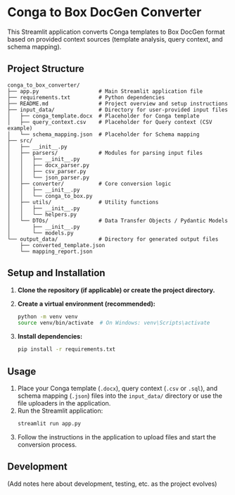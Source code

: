 # Conga to Box DocGen Converter

This Streamlit application converts Conga templates to Box DocGen format based on provided context sources (template analysis, query context, and schema mapping).

## Project Structure

```
conga_to_box_converter/
├── app.py                   # Main Streamlit application file
├── requirements.txt         # Python dependencies
├── README.md                # Project overview and setup instructions
├── input_data/              # Directory for user-provided input files
│   ├── conga_template.docx  # Placeholder for Conga template
│   ├── query_context.csv    # Placeholder for Query context (CSV example)
│   └── schema_mapping.json  # Placeholder for Schema mapping
├── src/
│   ├── __init__.py
│   ├── parsers/             # Modules for parsing input files
│   │   ├── __init__.py
│   │   ├── docx_parser.py
│   │   ├── csv_parser.py
│   │   └── json_parser.py
│   ├── converter/           # Core conversion logic
│   │   ├── __init__.py
│   │   └── conga_to_box.py
│   ├── utils/               # Utility functions
│   │   ├── __init__.py
│   │   └── helpers.py
│   └── DTOs/                # Data Transfer Objects / Pydantic Models
│       ├── __init__.py
│       └── models.py
└── output_data/             # Directory for generated output files
    ├── converted_template.json
    └── mapping_report.json
```

## Setup and Installation

1.  **Clone the repository (if applicable) or create the project directory.**

2.  **Create a virtual environment (recommended):**
    ```bash
    python -m venv venv
    source venv/bin/activate  # On Windows: venv\Scripts\activate
    ```

3.  **Install dependencies:**
    ```bash
    pip install -r requirements.txt
    ```

## Usage

1.  Place your Conga template (`.docx`), query context (`.csv` or `.sql`), and schema mapping (`.json`) files into the `input_data/` directory or use the file uploaders in the application.
2.  Run the Streamlit application:
    ```bash
    streamlit run app.py
    ```
3.  Follow the instructions in the application to upload files and start the conversion process.

## Development

(Add notes here about development, testing, etc. as the project evolves)
